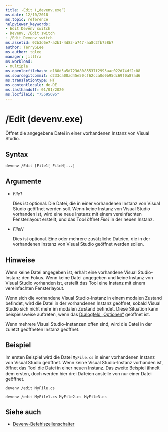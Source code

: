 ```yaml
---
title: -Edit („devenv.exe“)
ms.date: 12/10/2018
ms.topic: reference
helpviewer_keywords:
- Edit Devenv switch
- Devenv, /Edit switch
- /Edit Devenv switch
ms.assetid: 02b3d6e7-a2b1-4d83-a747-aa8c2fb758b7
author: TerryGLee
ms.author: tglee
manager: jillfra
ms.workload:
- multiple
ms.openlocfilehash: d180d5a5d723d8085537f2993aac022d74df2c08
ms.sourcegitcommit: d233ca00ad45e50cf62cca0d0b95dc69f0a87ad6
ms.translationtype: HT
ms.contentlocale: de-DE
ms.lasthandoff: 01/01/2020
ms.locfileid: "75595695"
---
```

# <a name="edit-devenvexe"></a>/Edit (devenv.exe)

Öffnet die angegebene Datei in einer vorhandenen Instanz von Visual Studio.

## <a name="syntax"></a>Syntax

```shell
devenv /Edit [File1[ FileN]...]
```

## <a name="arguments"></a>Argumente

- *File1*

  Dies ist optional. Die Datei, die in einer vorhandenen Instanz von Visual Studio geöffnet werden soll. Wenn keine Instanz von Visual Studio vorhanden ist, wird eine neue Instanz mit einem vereinfachten Fensterlayout erstellt, und das Tool öffnet *File1* in der neuen Instanz.

- *FileN*

  Dies ist optional. Eine oder mehrere zusätzliche Dateien, die in der vorhandenen Instanz von Visual Studio geöffnet werden sollen.

## <a name="remarks"></a>Hinweise

Wenn keine Datei angegeben ist, erhält eine vorhandene Visual Studio-Instanz den Fokus. Wenn keine Datei angegeben und keine Instanz von Visual Studio vorhanden ist, erstellt das Tool eine Instanz mit einem vereinfachten Fensterlayout.

Wenn sich die vorhandene Visual Studio-Instanz in einem modalen Zustand befindet, wird die Datei in der vorhandenen Instanz geöffnet, sobald Visual Studio sich nicht mehr im modalen Zustand befindet. Diese Situation kann beispielsweise auftreten, wenn das [Dialogfeld „Optionen“](../../ide/reference/options-dialog-box-visual-studio.md) geöffnet ist.

Wenn mehrere Visual Studio-Instanzen offen sind, wird die Datei in der zuletzt geöffneten Instanz geöffnet.

## <a name="example"></a>Beispiel

Im ersten Beispiel wird die Datei `MyFile.cs` in einer vorhandenen Instanz von Visual Studio geöffnet. Wenn keine Visual Studio-Instanz vorhanden ist, öffnet das Tool die Datei in einer neuen Instanz. Das zweite Beispiel ähnelt dem ersten, doch werden hier drei Dateien anstelle von nur einer Datei geöffnet.

```shell
devenv /edit MyFile.cs

devenv /edit MyFile1.cs MyFile2.cs MyFile3.cs
```

## <a name="see-also"></a>Siehe auch

- [Devenv-Befehlszeilenschalter](../../ide/reference/devenv-command-line-switches.md)
